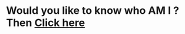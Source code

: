 # Would you like to know  who AM I ?  Then [Click here](http://nihlakaruthedath.github.io/intro.md)
